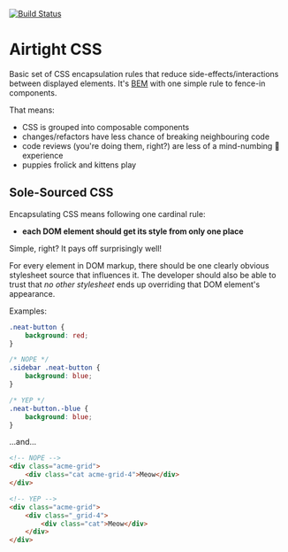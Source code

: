[![Build Status](https://travis-ci.org/unframework/airtight-css-lint.svg?branch=master)](https://travis-ci.org/unframework/airtight-css-lint)

# Airtight CSS

Basic set of CSS encapsulation rules that reduce side-effects/interactions between displayed elements. It's [BEM](http://csswizardry.com/2013/01/mindbemding-getting-your-head-round-bem-syntax/) with one simple rule to fence-in components.

That means:

* CSS is grouped into composable components
* changes/refactors have less chance of breaking neighbouring code
* code reviews (you're doing them, right?) are less of a mind-numbing 💩 experience
* puppies frolick and kittens play

## Sole-Sourced CSS

Encapsulating CSS means following one cardinal rule:

- **each DOM element should get its style from only one place**

Simple, right? It pays off surprisingly well!

For every element in DOM markup, there should be one clearly obvious stylesheet source that influences it. The developer should also be able to trust that *no other stylesheet* ends up overriding that DOM element's appearance.

Examples:

```css
.neat-button {
    background: red;
}

/* NOPE */
.sidebar .neat-button {
    background: blue;
}

/* YEP */
.neat-button.-blue {
    background: blue;
}
```

...and...

```html
<!-- NOPE -->
<div class="acme-grid">
    <div class="cat acme-grid-4">Meow</div>
</div>

<!-- YEP -->
<div class="acme-grid">
    <div class="_grid-4">
        <div class="cat">Meow</div>
    </div>
</div>
```

